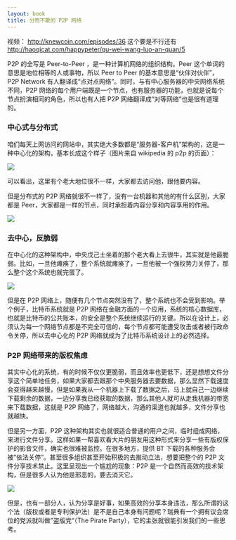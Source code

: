 ```yaml
---
layout: book
title: 分而不散的 P2P 网络
---
```


视频： <http://knewcoin.com/episodes/36> 这个要是不行还有
<http://haoqicat.com/happypeter/qu-wei-wang-luo-an-quan/5>

P2P 的全写是 Peer-to-Peer ，是一种计算机网络的组织结构。Peer 这个单词的意思是地位相等的人或事物，所以 Peer to Peer 的基本意思是“伙伴对伙伴”，P2P Network 有人翻译成“点对点网络”。同时，与有中心服务器的中央网络系统不同，P2P 网络的每个用户端既是一个节点，也有服务器的功能，也就是说每个节点扮演相同的角色，所以也有人把 P2P 网络翻译成“对等网络”也是很有道理的。


### 中心式与分布式

咱们每天上网访问的网站中，其实绝大多数都是“服务器-客户机”架构的，这是一种中心化的架构，基本长成这个样子（图片来自 wikipedia 的 p2p 的页面）：

![](http://media.haoduoshipin.com/pic/peterpic/server-based.png)

可以看出，这里有个老大地位很不一样，大家都去访问他，跟他要内容。

但是分布式的 P2P 网络就很不一样了，没有一台机器和其他的有什么区别，大家都是 Peer，大家都是一样的节点，同时承担着内容分享和内容享用的作用。

![](http://media.haoduoshipin.com/pic/peterpic/p2p_network.png)



### 去中心，反脆弱

在中心化的这种架构中，中央戊己土坐着的那个老大看上去很牛，其实就是他最脆弱。比如，一旦他瘫痪了，整个系统就瘫痪了，一旦他被一个强权势力关停了，那么整个这个系统也就完蛋了。

![](http://media.haoduoshipin.com/pic/peterpic/Single-Point-of-Failure.jpeg)

但是在 P2P 网络上，随便有几个节点突然没有了，整个系统也不会受到影响。举个例子，比特币系统就是 P2P 网络在金融方面的一个应用，系统的核心数据库，也就是比特币的公共账本，的安全是整个系统继续运行的关键。所以在设计上，必须认为每一个网络节点都是不完全可信的，每个节点都可能遭受攻击或者被行政命令关停，所以去中心化的 P2P 网络就成为了比特币系统设计上的必然选择。

### P2P 网络带来的版权焦虑

其实中心化的系统，有的时候不仅仅更脆弱，而且效率也更低下，还是想想文件分享这个简单地任务，如果大家都去跟那个中央服务器去要数据，那么显然下载速度会变得越来越慢，但是如果我从一个机器上下载了数据之后，马上就自己一边继续下载剩余的数据，一边分享我已经获取的数据，那么其他人就可从走我机器的带宽来下载数据，这就是 P2P 网络了，网络越大，沟通的渠道也就越多，文件分享也就越快。

但是另一方面，P2P 这种架构其实也就很适合普通的用户之间，临时组成网络，来进行文件分享。这样如果一帮喜欢看大片的朋友用这种形式来分享一些有版权保护的影音文件，确实也很难被监控。在很多地方，提供 BT 下载的各种服务会被”依法关停“。甚至很多组织甚至开始积极的去推动立法，想要把整个的 P2P 文件分享技术禁止。这里呈现出一个尴尬的现象：P2P 是一个自然而高效的技术架构，但是很多人认为他是邪恶的，要去消灭它。

![](http://media.haoduoshipin.com/pic/peterpic/copyleft.jpeg)

但是，也有一部分人，认为分享是好事，如果高效的分享本身违法，那么所谓的这个法（版权或者是专利保护法）是不是自己本身有问题呢？瑞典有一个拥有议会席位的党派就叫做”盗版党“（The Pirate Party），它的主张就很能引发我们的一些思考。


